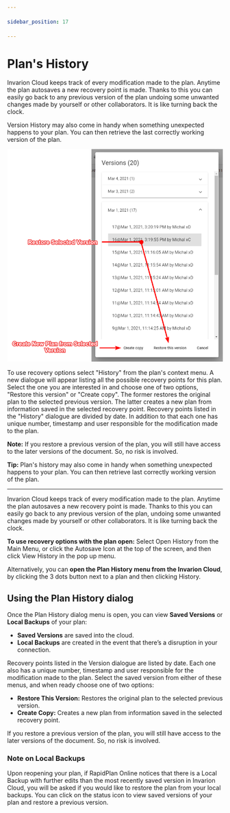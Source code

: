 ```yaml
---

sidebar_position: 17

---
```

# Plan's History

Invarion Cloud keeps track of every modification made to the plan. Anytime the plan autosaves a new recovery point is made. Thanks to this you can easily go back to any previous version of the plan undoing some unwanted changes made by yourself or other collaborators. It is like turning back the clock.

Version History may also come in handy when something unexpected happens to your plan. You can then retrieve the last correctly working version of the plan.

![Plan's History](./assets/Plan_History.png)

To use recovery options select "History" from the plan's context menu. A new dialogue will appear listing all the possible recovery points for this plan. Select the one you are interested in and choose one of two options, "Restore this version" or "Create copy". The former restores the original plan to the selected previous version. The latter creates a new plan from information saved in the selected recovery point. Recovery points listed in the "History" dialogue are divided by date.
In addition to that each one has unique number, timestamp and user responsible for the modification made to the plan.

**Note:** If you restore a previous version of the plan, you will still have access to the later versions of the document. So, no risk is involved.

**Tip:** Plan's history may also come in handy when something unexpected happens to your plan. You can then retrieve last correctly working version of the plan.

---
Invarion Cloud keeps track of every modification made to the plan. Anytime the plan autosaves a new recovery point is made. Thanks to this you can easily go back to any previous version of the plan, undoing some unwanted changes made by yourself or other collaborators. It is like turning back the clock.

**To use recovery options with the plan open:** Select Open History from the Main Menu, or click the Autosave Icon at the top of the screen, and then click View History in the pop up menu.

Alternatively, you can **open the Plan History menu from the Invarion Cloud**, by clicking the 3 dots button next to a plan and then clicking History.

## Using the Plan History dialog

Once the Plan History dialog menu is open, you can view **Saved Versions** or **Local Backups** of your plan:

- **Saved Versions** are saved into the cloud.
- **Local Backups** are created in the event that there’s a disruption in your connection.

Recovery points listed in the Version dialogue are listed by date. Each one also has a unique number, timestamp and user responsible for the modification made to the plan.
Select the saved version from either of these menus, and when ready choose one of two options:

- **Restore This Version:** Restores the original plan to the selected previous version.
- **Create Copy:** Creates a new plan from information saved in the selected recovery point.

If you restore a previous version of the plan, you will still have access to the later versions of the document. So, no risk is involved.

### Note on Local Backups

Upon reopening your plan, if RapidPlan Online notices that there is a Local Backup with further edits than the most recently saved version in Invarion Cloud, you will be asked if you would like to restore the plan from your local backups. You can click on the status icon to view saved versions of your plan and restore a previous version.
